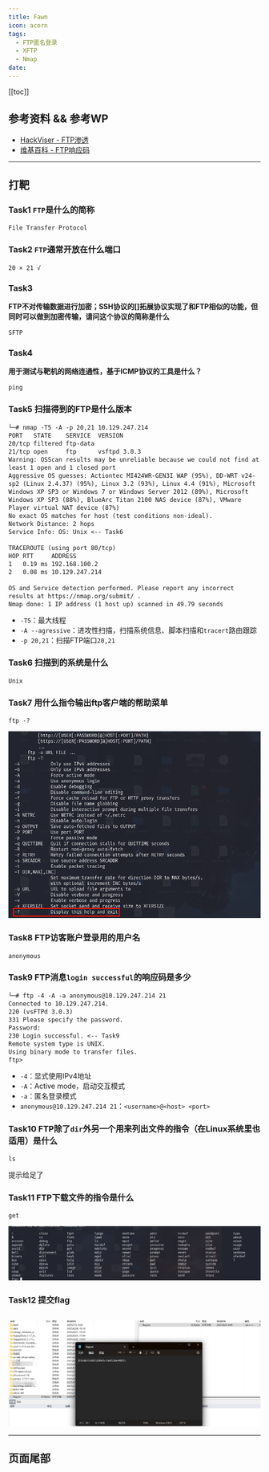 ```yaml
---
title: Fawn
icon: acorn
tags:
  - FTP匿名登录
  - XFTP
  - Nmap
date:
---
```

[[toc]]
## 参考资料 && 参考WP
- [HackViser - FTP渗透](https://www.google.com/url?sa=t&source=web&rct=j&opi=89978449&url=https://hackviser.com/tactics/pentesting/services/ftp&ved=2ahUKEwjJz-OMu6-OAxVQnf0HHcJ2DYYQFnoECBkQAQ&usg=AOvVaw0P__rxr-MwzvM6F6Z0dtt5)
- [维基百科 - FTP响应码](https://en.wikipedia.org/wiki/List_of_FTP_server_return_codes)
***
## 打靶
### Task1 `FTP`是什么的简称
```
File Transfer Protocol
```
### Task2 `FTP`通常开放在什么端口
```
20 × 21 √
```
### Task3 
**FTP不对传输数据进行加密；SSH协议的\[]拓展协议实现了和FTP相似的功能，但同时可以做到加密传输，请问这个协议的简称是什么**
```
SFTP
```
### Task4
**用于测试与靶机的网络连通性，基于ICMP协议的工具是什么？**
```
ping
```
### Task5 扫描得到的FTP是什么版本
```shell
└─# nmap -T5 -A -p 20,21 10.129.247.214
PORT   STATE    SERVICE  VERSION
20/tcp filtered ftp-data
21/tcp open     ftp      vsftpd 3.0.3
Warning: OSScan results may be unreliable because we could not find at least 1 open and 1 closed port
Aggressive OS guesses: Actiontec MI424WR-GEN3I WAP (95%), DD-WRT v24-sp2 (Linux 2.4.37) (95%), Linux 3.2 (93%), Linux 4.4 (91%), Microsoft Windows XP SP3 or Windows 7 or Windows Server 2012 (89%), Microsoft Windows XP SP3 (88%), BlueArc Titan 2100 NAS device (87%), VMware Player virtual NAT device (87%)
No exact OS matches for host (test conditions non-ideal).
Network Distance: 2 hops
Service Info: OS: Unix <-- Task6

TRACEROUTE (using port 80/tcp)
HOP RTT     ADDRESS
1   0.19 ms 192.168.100.2
2   0.08 ms 10.129.247.214

OS and Service detection performed. Please report any incorrect results at https://nmap.org/submit/ .
Nmap done: 1 IP address (1 host up) scanned in 49.79 seconds

```
- `-T5`：最大线程
- `-A --agressive`：进攻性扫描，扫描系统信息、脚本扫描和`tracert`路由跟踪
- `-p 20,21`：扫描FTP端口`20,21`
### Task6 扫描到的系统是什么
```
Unix
```
### Task7 用什么指令输出ftp客户端的帮助菜单
```shell
ftp -?
```
![](assets/Pasted%20image%2020250709172538.png)
### Task8 FTP访客账户登录用的用户名
```
anonymous
```
### Task9 FTP消息`login successful`的响应码是多少
```shell
└─# ftp -4 -A -a anonymous@10.129.247.214 21
Connected to 10.129.247.214.
220 (vsFTPd 3.0.3)
331 Please specify the password.
Password: 
230 Login successful. <-- Task9
Remote system type is UNIX.
Using binary mode to transfer files.
ftp> 

```
- `-4`：显式使用IPv4地址
- `-A`：Active mode，启动交互模式
- `-a`：匿名登录模式
- `anonymous@10.129.247.214 21`：`<username>@<host> <port>`
### Task10 FTP除了`dir`外另一个用来列出文件的指令（在Linux系统里也适用）是什么
```shell
ls
```
提示给足了
### Task11 FTP下载文件的指令是什么
```shell
get
```
![](assets/Pasted%20image%2020250709173902.png)
### Task12 提交flag
```

```
![](assets/Pasted%20image%2020250709174018.png)

***
## 页面尾部